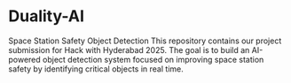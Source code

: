 # Duality-AI
Space Station Safety Object Detection This repository contains our project submission for Hack with Hyderabad 2025. The goal is to build an AI-powered object detection system focused on improving space station safety by identifying critical objects in real time. 

